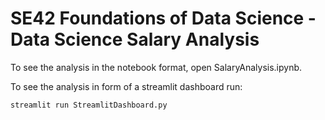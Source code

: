 # SE42 Foundations of Data Science - Data Science Salary Analysis

To see the analysis in the notebook format, open SalaryAnalysis.ipynb.

To see the analysis in form of a streamlit dashboard run:

`streamlit run StreamlitDashboard.py`
